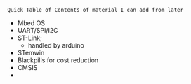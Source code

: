 
	Quick Table of Contents of material I can add from later
- Mbed OS
- UART/SPI/I2C
- ST-Link; 
	- handled by arduino
- STemwin
- Blackpills for cost reduction
- CMSIS
-
